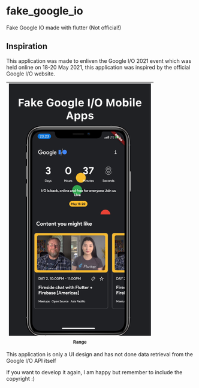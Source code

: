 # fake_google_io

Fake Google IO made with flutter (Not official!)

## Inspiration

This application was made to enliven the Google I/O 2021 event which was held online on 18-20 May 2021, this application was inspired by the official Google I/O website.

 <img src="https://raw.githubusercontent.com/agryva/fake-google-io-2021/master/screen/mockup.png" width="379px;"/><br /><sub><b>Range</b></sub> |
| :---: |


This application is only a UI design and has not done data retrieval from the Google I/O API itself

If you want to develop it again, I am happy but remember to include the copyright :)